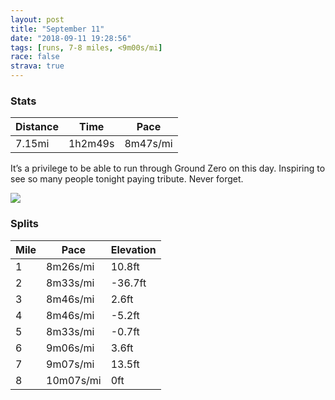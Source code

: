 ```yaml
---
layout: post
title: "September 11"
date: "2018-09-11 19:28:56"
tags: [runs, 7-8 miles, <9m00s/mi]
race: false
strava: true
---
```


### Stats

| Distance | Time | Pace |
|----------|------|------|
|7.15mi|1h2m49s|8m47s/mi|

It’s a privilege to be able to run through Ground Zero on this day. Inspiring to see so many people tonight paying tribute. Never forget.

<img src='https://maps.googleapis.com/maps/api/staticmap?maptype=roadmap&path=enc:yrrwFpcqbM|u@fe@xVvJ|@kBjJdDBlCzLjGg@lEpKrGt[aFbEhQnGrH~AdKzGnGvFbOhKbNhBnVgC^MtDuBbDcONkBnBiG}JmJb@wGxTOfF{HmBJ_FmFuAeAf@_@zEk]kDfA_UsqAkN_o@_B}QeFRiAoC}EbFcHzBmHE}HtEyG&key=AIzaSyC1MId7bFpkLXNAaYhBSTb8jLyiSqzbDtM&size=800x800&markers=color:yellow|label:S|40.73277,-73.98473&markers=color:green|label:F|40.739990000000006,-74.00162'>

### Splits

| Mile | Pace | Elevation |
|------|------|-----------|
|1|8m26s/mi|10.8ft|
|2|8m33s/mi|-36.7ft|
|3|8m46s/mi|2.6ft|
|4|8m46s/mi|-5.2ft|
|5|8m33s/mi|-0.7ft|
|6|9m06s/mi|3.6ft|
|7|9m07s/mi|13.5ft|
|8|10m07s/mi|0ft|
